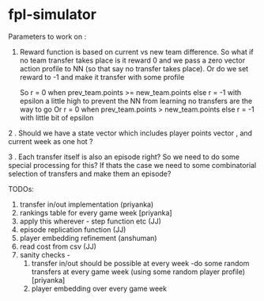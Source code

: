# fpl-simulator

Parameters  to work on :

 1. Reward function is based on current vs new team difference. So what if no team transfer takes place is it reward 0 and we pass a zero vector action profile to NN (so that say no transfer takes place). Or do we set reward to -1 and make it transfer with some profile
	
	So r = 0 when prev_team.points >= new_team.points else r = -1 with epsilon a little high to prevent the NN from learning no transfers are the way to go
	    Or  r = 0 when  prev_team.points > new_team.points else r = -1 with little bit of epsilon

2 . Should we have a state vector which includes player points vector , and current week as one hot ? 

3 . Each transfer itself is also an episode right? So we need to do some special processing for this? If thats the case we need to some combinatorial selection of transfers and make them an episode?






TODOs:
1. transfer in/out implementation (priyanka)
2. rankings table for every game week [priyanka]
3. apply this wherever - step function etc (JJ)
4. episode replication function (JJ)
5. player embedding refinement (anshuman)
6. read cost from csv (JJ)
7. sanity checks - 
	 1. transfer in/out should be possible at every week -do some random transfers at every game week (using some random player profile) [priyanka]
	 2. player embedding over every game week

